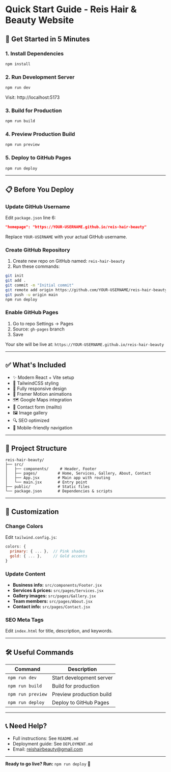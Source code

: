 # Quick Start Guide - Reis Hair & Beauty Website

## 🚀 Get Started in 5 Minutes

### 1. Install Dependencies

```bash
npm install
```

### 2. Run Development Server

```bash
npm run dev
```

Visit: http://localhost:5173

### 3. Build for Production

```bash
npm run build
```

### 4. Preview Production Build

```bash
npm run preview
```

### 5. Deploy to GitHub Pages

```bash
npm run deploy
```

---

## 📋 Before You Deploy

### Update GitHub Username

Edit `package.json` line 6:

```json
"homepage": "https://YOUR-USERNAME.github.io/reis-hair-beauty"
```

Replace `YOUR-USERNAME` with your actual GitHub username.

### Create GitHub Repository

1. Create new repo on GitHub named: `reis-hair-beauty`
2. Run these commands:

```bash
git init
git add .
git commit -m "Initial commit"
git remote add origin https://github.com/YOUR-USERNAME/reis-hair-beauty.git
git push -u origin main
npm run deploy
```

### Enable GitHub Pages

1. Go to repo Settings → Pages
2. Source: `gh-pages` branch
3. Save

Your site will be live at: `https://YOUR-USERNAME.github.io/reis-hair-beauty`

---

## ✅ What's Included

- ✨ Modern React + Vite setup
- 🎨 TailwindCSS styling
- 📱 Fully responsive design
- 🌊 Framer Motion animations
- 🗺️ Google Maps integration
- 📧 Contact form (mailto)
- 🖼️ Image gallery
- 🔍 SEO optimized
- 📱 Mobile-friendly navigation

---

## 📁 Project Structure

```
reis-hair-beauty/
├── src/
│   ├── components/     # Header, Footer
│   ├── pages/         # Home, Services, Gallery, About, Contact
│   ├── App.jsx        # Main app with routing
│   └── main.jsx       # Entry point
├── public/            # Static files
└── package.json       # Dependencies & scripts
```

---

## 🎨 Customization

### Change Colors

Edit `tailwind.config.js`:

```js
colors: {
  primary: { ... },  // Pink shades
  gold: { ... },     // Gold accents
}
```

### Update Content

- **Business info:** `src/components/Footer.jsx`
- **Services & prices:** `src/pages/Services.jsx`
- **Gallery images:** `src/pages/Gallery.jsx`
- **Team members:** `src/pages/About.jsx`
- **Contact info:** `src/pages/Contact.jsx`

### SEO Meta Tags

Edit `index.html` for title, description, and keywords.

---

## 🛠️ Useful Commands

| Command           | Description              |
| ----------------- | ------------------------ |
| `npm run dev`     | Start development server |
| `npm run build`   | Build for production     |
| `npm run preview` | Preview production build |
| `npm run deploy`  | Deploy to GitHub Pages   |

---

## 📞 Need Help?

- Full instructions: See `README.md`
- Deployment guide: See `DEPLOYMENT.md`
- Email: reishairbeauty@gmail.com

---

**Ready to go live? Run:** `npm run deploy` 🚀
